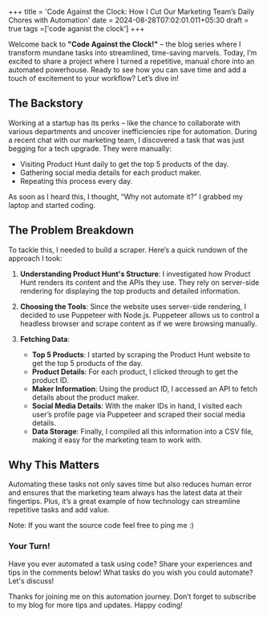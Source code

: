 +++
title = 'Code Against the Clock: How I Cut Our Marketing Team’s Daily Chores with Automation'
date = 2024-08-28T07:02:01.011+05:30
draft = true
tags =['code aganist the clock']
+++ 

Welcome back to **"Code Against the Clock!"** – the blog series where I transform mundane tasks into streamlined, time-saving marvels. Today, I’m excited to share a project where I turned a repetitive, manual chore into an automated powerhouse. Ready to see how you can save time and add a touch of excitement to your workflow? Let’s dive in!

## The Backstory

Working at a startup has its perks – like the chance to collaborate with various departments and uncover inefficiencies ripe for automation. During a recent chat with our marketing team, I discovered a task that was just begging for a tech upgrade. They were manually:

- Visiting Product Hunt daily to get the top 5 products of the day.
- Gathering social media details for each product maker.
- Repeating this process every day.

As soon as I heard this, I thought, “Why not automate it?” I grabbed my laptop and started coding.

## The Problem Breakdown

To tackle this, I needed to build a scraper. Here’s a quick rundown of the approach I took:

1. **Understanding Product Hunt's Structure**: I investigated how Product Hunt renders its content and the APIs they use. They rely on server-side rendering for displaying the top products and detailed information.
    
2. **Choosing the Tools**: Since the website uses server-side rendering, I decided to use Puppeteer with Node.js. Puppeteer allows us to control a headless browser and scrape content as if we were browsing manually.
    
3. **Fetching Data**:
    - **Top 5 Products**: I started by scraping the Product Hunt website to get the top 5 products of the day.
    - **Product Details**: For each product, I clicked through to get the product ID.
    - **Maker Information**: Using the product ID, I accessed an API to fetch details about the product maker.
    - **Social Media Details**: With the maker IDs in hand, I visited each user’s profile page via Puppeteer and scraped their social media details.
    - **Data Storage**: Finally, I compiled all this information into a CSV file, making it easy for the marketing team to work with.

## Why This Matters

Automating these tasks not only saves time but also reduces human error and ensures that the marketing team always has the latest data at their fingertips. Plus, it’s a great example of how technology can streamline repetitive tasks and add value.

Note: If you want the source code feel free to ping me :)
### **Your Turn!**

Have you ever automated a task using code? Share your experiences and tips in the comments below! What tasks do you wish you could automate? Let's discuss!

Thanks for joining me on this automation journey. Don’t forget to subscribe to my blog for more tips and updates. Happy coding!